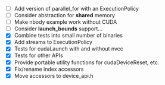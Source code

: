 - [ ] Add version of parallel_for with an ExecutionPolicy
- [ ] Consider abstraction for __shared__ memory
- [ ] Make nbody example work without CUDA
- [ ] Consider __launch_bounds__ support...
- [x] Combine tests into small number of binaries
- [x] Add streams to ExecutionPolicy
- [x] Tests for cudaLaunch with and without nvcc
- [x] Tests for other APIs
- [x] Provide portable utility functions for cudaDeviceReset, etc.
- [x] Fix/rename index accessors
- [x] Move accessors to device_api.h
